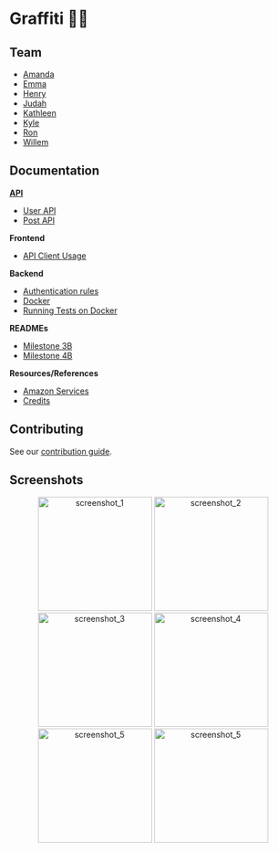 Graffiti :vertical_traffic_light::art:
========
Team
----
* [Amanda](https://github.com/aaizuss)
* [Emma](https://github.com/emmaasmith)
* [Henry](https://github.com/hjylewis)
* [Judah](https://github.com/judah-newman)
* [Kathleen](https://github.com/cardonaaa)
* [Kyle](https://github.com/kylej1994)
* [Ron](https://github.com/Ronovan)
* [Willem](https://github.com/longendyke)

Documentation
-------------
[**API**](API-Documentation)
* [User API](User-API)
* [Post API](Post-API)

**Frontend**
* [API Client Usage](API-Client-Usage)

**Backend**
* [Authentication rules](Authentication-rules)
* [Docker](Docker-commands-and-setup)
* [Running Tests on Docker](Running-all-tests)

**READMEs**
* [Milestone 3B](Milestone-3.b)
* [Milestone 4B](Milestone-4.b)

**Resources/References**
* [Amazon Services](Amazon-Services)
* [Credits](Credits)

Contributing
------------
See our [contribution guide](CONTRIBUTING.md).

Screenshots
-------------
<div style="text-align:center">
<img width="200" alt="screenshot_1" src="https://cloud.githubusercontent.com/assets/6494737/25829805/6508f868-341e-11e7-9868-cb47de47a88a.png">
<img width="200" alt="screenshot_2" src="https://cloud.githubusercontent.com/assets/6494737/25829835/88468444-341e-11e7-9c2d-35491933a7d0.jpg">
<img width="200" alt="screenshot_3" src="https://cloud.githubusercontent.com/assets/6494737/25829849/9d1a0756-341e-11e7-9f0d-3f88d7c06ffc.jpg">
<img width="200" alt="screenshot_4" src="https://cloud.githubusercontent.com/assets/6494737/25829854/9f2b8844-341e-11e7-8dda-b54eee940e90.jpg">
<img width="200" alt="screenshot_5" src="https://cloud.githubusercontent.com/assets/6494737/25829814/6f50e934-341e-11e7-9aaa-29a6c148104b.png">
<img width="200" alt="screenshot_5" src="https://cloud.githubusercontent.com/assets/6494737/25829859/a65528aa-341e-11e7-8c54-4b9d12be46e1.jpg">
</div>
